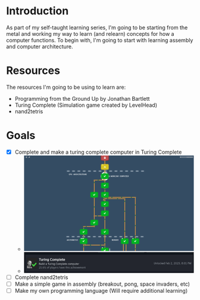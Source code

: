 # Introduction

As part of my self-taught learning series, I'm going to be starting from the metal and working my way to learn (and relearn) concepts for how a computer functions. To begin with, I'm going to start with learning assembly and computer architecture.

# Resources

The resources I'm going to be using to learn are:

- Programming from the Ground Up by Jonathan Bartlett
- Turing Complete (Simulation game created by LevelHead)
- nand2tetris

# Goals

- [x] Complete and make a turing complete computer in Turing Complete
    - ![tree completion](./media/turing-complete.png)
    - ![achievement](./media/achievement.png)
- [ ] Complete nand2tetris
- [ ] Make a simple game in assembly (breakout, pong, space invaders, etc)
- [ ] Make my own programming language (Will require additional learning)
